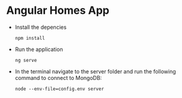 # Angular Homes App

- Install the depencies

  `npm install` 

- Run the application 

  `ng serve`

- In the terminal navigate to the server folder and run the following command to connect to MongoDB: 

  `node --env-file=config.env server`
